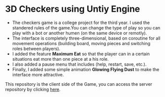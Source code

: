 # 3D Checkers using Untiy Engine
  * The checkers game is a college project for the third year. I used the standered rules of the game.You can change the type of play so you can play with a bot or another humen (on the same device or remotly).
  * The interface is completely three-dimensional, based on coroutine for all movement operations (building board, moving pieces and switching roles between players).
  * I added the feature **Maximum Eat** so that the player can in a certain situations eat more than one piece at a his role.
  * I also added a pause menu that includes (help, restart, save, etc.).
  * Finally, I added some simple animation **Glowing Flying Dust** to make the interface more attractive.

This repository is the client side of the Game, you can access the server repository by clicking [here](https://gitlab.com/Nitro963/checkers-server).
